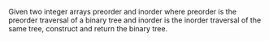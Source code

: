 Given two integer arrays preorder and inorder where preorder is the preorder traversal of a binary tree and inorder is the inorder traversal of the same tree, construct and return the binary tree.
